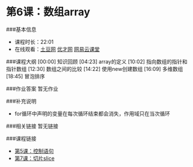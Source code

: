 第6课：数组array
==========================

###基本信息
- 课程时长：22:01
- 在线观看：[土豆网](http://www.tudou.com/programs/view/U5Z-jEZ_BR0/) [优才网](http://www.ucai.cn/course/chapter/69/3210/4560) [网易云课堂](http://study.163.com/course/courseLearn.htm?courseId=306002#/learn/video?lessonId=421017&courseId=306002)

###课程大纲
	[00:00] 知识回顾
	[04:23] array的定义
	[10:02] 指向数组的指针和指针数组
	[12:30] 数组之间的比较
	[14:22] 使用new创建数组
	[16:09] 多维数组
	[18:45] 冒泡排序
	
###作业答案
暂无作业

###补充说明
- for循环中声明的变量在每次循环结束都会消失，作用域只在当次循环

###相关链接
暂无链接

###课程链接
- [第5课：控制语句](lecture5.md)
- [第7课：切片slice](lecture7.md)